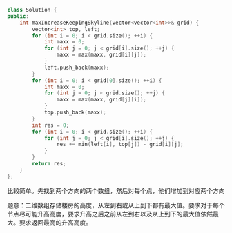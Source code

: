 ```CPP
class Solution {
public:
    int maxIncreaseKeepingSkyline(vector<vector<int>>& grid) {
        vector<int> top, left;
        for (int i = 0; i < grid.size(); ++i) {
            int maxx = 0;
            for (int j = 0; j < grid[i].size(); ++j) {
                maxx = max(maxx, grid[i][j]);
            }
            left.push_back(maxx);
        }
        for (int i = 0; i < grid[0].size(); ++i) {
            int maxx = 0;
            for (int j = 0; j < grid.size(); ++j) {
                maxx = max(maxx, grid[j][i]);
            }
            top.push_back(maxx);
        }
        int res = 0;
        for (int i = 0; i < grid.size(); ++i) {
            for (int j = 0; j < grid[i].size(); ++j) {
                res += min(left[i], top[j]) - grid[i][j];
            }
        }
        return res;
    }
};
```
<pre>比较简单。先找到两个方向的两个数组，然后对每个点，他们增加到对应两个方向的的最大值中的最小即可。时间复杂度为O(N^2).</pre>

题意：二维数组存储楼房的高度，从左到右或从上到下都有最大值。要求对于每个节点尽可能升高高度，要求升高之后之前从左到右以及从上到下的最大值依然最大。要求返回最高的升高高度。